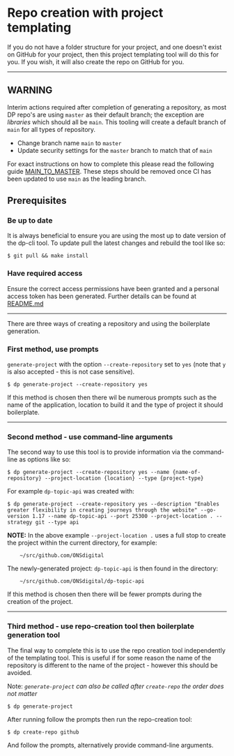 # Repo creation with project templating

If you do not have a folder structure for your project, and one doesn't exist on GitHub for your project, then this project templating tool will do this for you. If you wish, it will also create the repo on GitHub for you.
____

## WARNING

Interim actions required after completion of generating a repository, as most DP repo's are using `master` as their default branch; the exception are *libraries* which should all be `main`.  This tooling will create a default branch of `main` for all types of repository.

- Change branch name `main` to `master`
- Update security settings for the `master` branch to match that of `main`

For exact instructions on how to complete this please read the following guide [MAIN_TO_MASTER](../repository_creation/MAIN_TO_MASTER_GUIDE.md).
These steps should be removed once CI has been updated to use `main` as the leading branch.

## Prerequisites

### Be up to date

It is always beneficial to ensure you are using the most up to date version of the dp-cli tool.
To update pull the latest changes and rebuild the tool like so:

```shell script
$ git pull && make install
```

### Have required access

Ensure the correct access permissions have been granted and a personal access token has been generated.
Further details can be found at [README.md](../repository_creation/README.md)
____
There are three ways of creating a repository and using the boilerplate generation.

### First method, use prompts

`generate-project` with the option `--create-repository` set to `yes`
(note that `y` is also accepted - this is not case sensitive).

```shell script
$ dp generate-project --create-repository yes
```

If this method is chosen then there wil be numerous prompts such as the name of the application,
location to build it and the type of project it should boilerplate.
____

### Second method - use command-line arguments

The second way to use this tool is to provide information via the command-line as options like so:

```shell script
$ dp generate-project --create-repository yes --name {name-of-repository} --project-location {location} --type {project-type}
```

For example `dp-topic-api` was created with:

```shell
$ dp generate-project --create-repository yes --description "Enables greater flexibility in creating journeys through the website" --go-version 1.17 --name dp-topic-api --port 25300 --project-location . --strategy git --type api
```

**NOTE:** In the above example `--project-location .` uses a full stop to create the project within the current directory, for example:

```shell
    ~/src/github.com/ONSdigital
```

The newly-generated project: `dp-topic-api` is then found in the directory:

```shell
    ~/src/github.com/ONSdigital/dp-topic-api
```

If this method is chosen then there will be fewer prompts during the creation of the project.

____

### Third method - use repo-creation tool then boilerplate generation tool

The final way to complete this is to use the repo creation tool independently of the templating tool.
This is useful if for some reason the name of the repository is different to the name of the
project - however this should be avoided.

Note: _`generate-project` can also be called after `create-repo` the order does not matter_

```shell script
$ dp generate-project
```

After running follow the prompts then run the repo-creation tool:

```shell script
$ dp create-repo github
```

And follow the prompts, alternatively provide command-line arguments.
